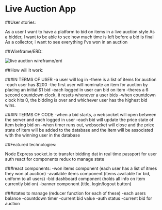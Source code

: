 # Live Auction App

##User stories:

As a user I want to have a platform to bid on items in a live auction style
As a bidder, I want to be able to see how much time is left before a bid is final
As a collector, I want to see everything I've won in an auction

##Wireframe/ERD:

![live auction wireframe/erd](https://image.ibb.co/duBayL/IMG-4070.jpg)

##How will it work:

###IN TERMS OF USER
-a user will log in
-there is a list of items for auction
-each user has $200
-the first user will nominate an item for auction by placing an initial $1 bid
-each logged in user can bid on item
-theres a 6 second countdown clock, it resets whenever a user bids
-when countdown clock hits 0, the bidding is over and whichever user has the highest bid wins.

###IN TERMS OF CODE
-when a bid starts, a websocket will open between the server and each logged in user
-each bid will update the price state of item being bid on
-when timer runs out, websocket will close and the price state of item will be added to the database and the item will be associated with the winning user in the database

##Featured technologies:

Node
Express
socket.io to transfer bidding dat in real time
passport for user auth
react for components 
redux to manage state

###react components:
-won items component (each user has a list of itmes they won at auction)
-available items component (items available for bid, uniform to all users)
-bid dashboard component (holds all info on item currently bid on)
-banner component (title, login/logout button)

###states to manage (reducer function for each of these)
-each users balance
-countdown timer
-current bid value
-auth status
-current bid for auction

